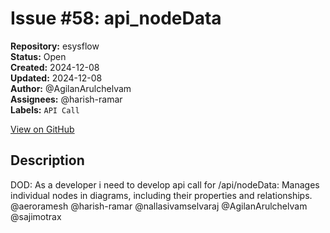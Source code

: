 # Issue #58: api_nodeData

**Repository:** esysflow  
**Status:** Open  
**Created:** 2024-12-08  
**Updated:** 2024-12-08  
**Author:** @AgilanArulchelvam  
**Assignees:** @harish-ramar  
**Labels:** `API Call`  

[View on GitHub](https://github.com/Simtestlab/esysflow/issues/58)

## Description

DOD:
As a developer i need to develop api call for 
/api/nodeData: Manages individual nodes in diagrams, including their properties and relationships.
@aeroramesh @harish-ramar @nallasivamselvaraj @AgilanArulchelvam @sajimotrax 

